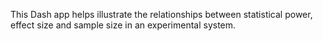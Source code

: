This Dash app helps illustrate the relationships between statistical power, effect size and sample size in an experimental system.
